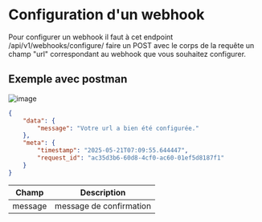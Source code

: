 # Configuration d'un webhook
Pour configurer un webhook il faut à cet endpoint /api/v1/webhooks/configure/ faire un POST avec le corps de la requête un champ "url" correspondant au webhook que vous souhaitez configurer.

## Exemple avec postman

![image](https://github.com/user-attachments/assets/dc481404-b597-4333-9782-de4fddaf9662)

```json
{
    "data": {
        "message": "Votre url a bien été configurée."
    },
    "meta": {
        "timestamp": "2025-05-21T07:09:55.644447",
        "request_id": "ac35d3b6-60d8-4cf0-ac60-01ef5d8187f1"
    }
}
```

| Champ  | Description |
| ------------- | ------------- |
| message  | message de confirmation  |
